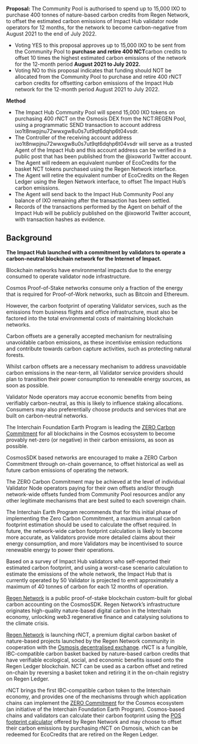 **Proposal:** The Community Pool is authorised to spend up to 15,000 IXO  to purchase 400 tonnes of nature-based carbon credits from Regen Network, to offset the estimated carbon emissions of Impact Hub validator node operators for 12 months, for the network to become carbon-negative from August 2021 to the end of July 2022.

- Voting YES to this proposal approves up to 15,000 IXO to be sent from the Community Pool to **purchase and retire 400 NCT**carbon credits to offset 10 times the highest estimated carbon emissions of the network for the 12-month period **August 2021 to July 2022.**
- Voting NO to this proposal indicates that funding should NOT be allocated from the Community Pool to purchase and retire 400 rNCT carbon credits for offsetting carbon emissions of the Impact Hub network for the 12-month period August 2021 to July 2022.

**Method**

- The Impact Hub Community Pool will spend 15,000 IXO tokens on purchasing 400 rNCT on the Osmosis DEX from the NCT:REGEN Pool, using a programmatic SEND transaction to account address ixo1t8nwpjnu72wwxgw8u0s7ut9qt6dqhp6t04vsdr.
- The Controller of the receiving account address ixo1t8nwpjnu72wwxgw8u0s7ut9qt6dqhp6t04vsdr will serve as a trusted Agent of the Impact Hub and this account address can be verified in a public post that has been published from the @ixoworld Twitter account.
- The Agent will redeem an equivalent number of EcoCredits for the basket NCT tokens purchased using the Regen Network interface.
- The Agent will retire the equivalent number of EcoCredits on the Regen Ledger using the Regen Network interface, to offset The Impact Hub’s carbon emissions.
- The Agent will send back to the Impact Hub Community Pool any balance of IXO remaining after the transaction has been settled.
- Records of the transactions performed by the Agent on behalf of the Impact Hub will be publicly published on the @ixoworld Twitter account, with transaction hashes as evidence.

## **Background**

**The Impact Hub launched with a commitment by validators to operate a carbon-neutral blockchain network for the Internet of Impact.**

Blockchain networks have environmental impacts due to the energy consumed to operate validator node infrastructure.

Cosmos Proof-of-Stake networks consume only a fraction of the energy that is required for Proof-of-Work networks, such as Bitcoin and Ethereum. 

However, the carbon footprint of operating Validator services, such as the emissions from business flights and office infrastructure, must also be factored into the total environmental costs of maintaining blockchain networks.

Carbon offsets are a generally accepted mechanism for neutralising unavoidable carbon emissions, as these incentivise emission reductions and contribute towards carbon capture activities, such as protecting natural forests.

Whilst carbon offsets are a necessary mechanism to address unavoidable carbon emissions in the near-term, all Validator service providers should plan to transition their power consumption to renewable energy sources, as soon as possible.

Validator Node operators may accrue economic benefits from being verifiably carbon-neutral, as this is likely to influence staking allocations. Consumers may also preferentially choose products and services that are built on carbon-neutral networks.

The Interchain Foundation Earth Program is leading the [ZERO Carbon Commitment](https://earthstate.ixo.world/zero/) for all blockchains in the Cosmos ecosystem to become provably net-zero (or negative) in their carbon emissions, as soon as possible. 

CosmosSDK based networks are encouraged to make a ZERO Carbon Commitment through on-chain governance, to offset historical as well as future carbon emissions of operating the network. 

The ZERO Carbon Commitment may be achieved at the level of individual Validator Node operators paying for their own offsets and/or through network-wide offsets funded from Community Pool resources and/or any other legitimate mechanisms that are best suited to each sovereign chain.

The Interchain Earth Program recommends that for this initial phase of implementing the Zero Carbon Commitment, a maximum annual carbon footprint estimation should be used to calculate the offset required. In future, the network-wide carbon footprint calculation is likely to become more accurate, as Validators provide more detailed claims about their energy consumption, and more Validators may be incentivised to source renewable energy to power their operations. 

Based on a survey of Impact Hub validators who self-reported their estimated carbon footprint, and using a worst-case scenario calculation to estimate the emissions of the whole network, the Impact Hub that is currently operated by 50 Validator is projected to emit approximately a maximum of 40 tonnes of carbon for each 12 months of operation.

[Regen Network](http://regen.network/) is a public proof-of-stake blockchain custom-built for global carbon accounting on the CosmosSDK. Regen Network’s infrastructure originates high-quality nature-based digital carbon in the Interchain economy, unlocking web3 regenerative finance and catalysing solutions to the climate crisis.[](http://regen.network/)

[Regen Network](http://regen.network/) is launching rNCT, a premium digital carbon basket of nature-based projects launched by the Regen Network community in cooperation with the [Osmosis decentralised exchange](https://osmosis.zone/). rNCT is a fungible, IBC-compatible carbon basket backed by nature-based carbon credits that have verifiable ecological, social, and economic benefits issued onto the Regen Ledger blockchain. NCT can be used as a carbon offset and retired on-chain by reversing a basket token and retiring it in the on-chain registry on Regen Ledger.

rNCT brings the first IBC-compatible carbon token to the Interchain economy, and provides one of the mechanisms through which application chains can implement the [ZERO Commitment](https://earthstate.ixo.world/zero/) for the Cosmos ecosystem (an initiative of the Interchain Foundation Earth Program). Cosmos-based chains and validators can calculate their carbon footprint using the [POS footprint calculator](https://github.com/bicowg/bicowg/tree/main/Validator-and-protocol-carbon-footprint-methods-and-analysis) offered by Regen Network and may choose to offset their carbon emissions by purchasing rNCT on Osmosis, which can be redeemed for EcoCredits that are retired on the Regen Ledger.  
